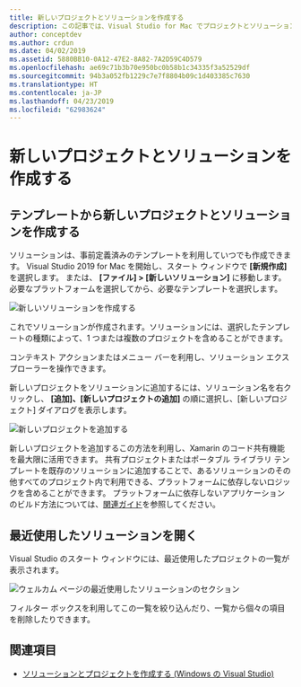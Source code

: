 ```yaml
---
title: 新しいプロジェクトとソリューションを作成する
description: この記事では、Visual Studio for Mac でプロジェクトとソリューションを作成する方法について説明します。
author: conceptdev
ms.author: crdun
ms.date: 04/02/2019
ms.assetid: 5880BB10-0A12-47E2-8A82-7A2D59C4D579
ms.openlocfilehash: ae69c71b3b70e950bc0b58b1c34335f3a52529df
ms.sourcegitcommit: 94b3a052fb1229c7e7f8804b09c1d403385c7630
ms.translationtype: HT
ms.contentlocale: ja-JP
ms.lasthandoff: 04/23/2019
ms.locfileid: "62983624"
---
```

# <a name="creating-new-projects-and-solutions"></a>新しいプロジェクトとソリューションを作成する

## <a name="creating-new-projects-and-solutions-from-a-template"></a>テンプレートから新しいプロジェクトとソリューションを作成する

ソリューションは、事前定義済みのテンプレートを利用していつでも作成できます。 Visual Studio 2019 for Mac を開始し、スタート ウィンドウで **[新規作成]** を選択します。 または、 **[ファイル] > [新しいソリューション]** に移動します。 必要なプラットフォームを選択してから、必要なテンプレートを選択します。

![新しいソリューションを作成する](media/projects-and-solutions-image0.png)

これでソリューションが作成されます。ソリューションには、選択したテンプレートの種類によって、1 つまたは複数のプロジェクトを含めることができます。

コンテキスト アクションまたはメニュー バーを利用し、ソリューション エクスプローラーを操作できます。

新しいプロジェクトをソリューションに追加するには、ソリューション名を右クリックし、 **[追加]、[新しいプロジェクトの追加]** の順に選択し、[新しいプロジェクト] ダイアログを表示します。

![新しいプロジェクトを追加する](media/projects-and-solutions-image4.png)

新しいプロジェクトを追加するこの方法を利用し、Xamarin のコード共有機能を最大限に活用できます。 共有プロジェクトまたはポータブル ライブラリ テンプレートを既存のソリューションに追加することで、あるソリューションのその他すべてのプロジェクト内で利用できる、プラットフォームに依存しないロジックを含めることができます。 プラットフォームに依存しないアプリケーションのビルド方法については、[関連ガイド](https://developer.xamarin.com/guides/cross-platform/application_fundamentals/code-sharing/)を参照してください。

## <a name="opening-recent-solutions"></a>最近使用したソリューションを開く

Visual Studio のスタート ウィンドウには、最近使用したプロジェクトの一覧が表示されます。

![ウェルカム ページの最近使用したソリューションのセクション](media/create-new-projects-recent.png)

フィルター ボックスを利用してこの一覧を絞り込んだり、一覧から個々の項目を削除したりできます。

## <a name="see-also"></a>関連項目

- [ソリューションとプロジェクトを作成する (Windows の Visual Studio)](/visualstudio/ide/creating-solutions-and-projects)